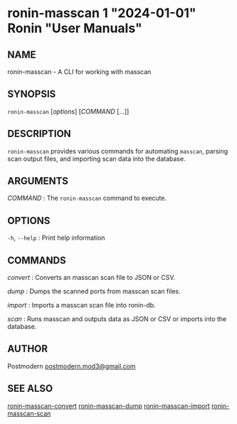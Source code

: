 # ronin-masscan 1 "2024-01-01" Ronin "User Manuals"

## NAME

ronin-masscan - A CLI for working with masscan

## SYNOPSIS

`ronin-masscan` [*options*] [*COMMAND* [...]]

## DESCRIPTION

`ronin-masscan` provides various commands for automating `masscan`, parsing
scan output files, and importing scan data into the database.

## ARGUMENTS

*COMMAND*
: The `ronin-masscan` command to execute.

## OPTIONS

`-h`, `--help`
: Print help information

## COMMANDS

*convert*
: Converts an masscan scan file to JSON or CSV.

*dump*
: Dumps the scanned ports from masscan scan files.

*import*
: Imports a masscan scan file into ronin-db.

*scan*
: Runs masscan and outputs data as JSON or CSV or imports into the database.

## AUTHOR

Postmodern <postmodern.mod3@gmail.com>

## SEE ALSO

[ronin-masscan-convert](ronin-masscan-convert.1.md) [ronin-masscan-dump](ronin-masscan-dump.1.md) [ronin-masscan-import](ronin-masscan-import.1.md) [ronin-masscan-scan](ronin-masscan-scan.1.md)

